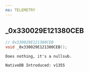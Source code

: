 ```yaml
---
ns: TELEMETRY
---
```

## _0x330029E121380CEB

```c
// 0x330029E121380CEB
void _0x330029E121380CEB();
```

```
Does nothing, it's a nullsub.

NativeDB Introduced: v1355
```

